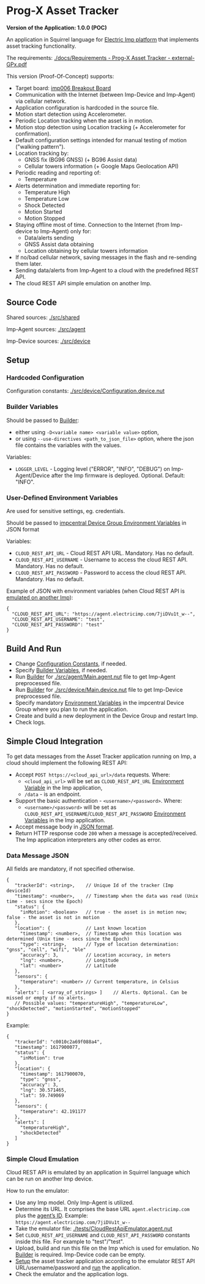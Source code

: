 # Prog-X Asset Tracker #

**Version of the Application: 1.0.0 (POC)**

An application in Squirrel language for [Electric Imp platform](https://www.electricimp.com/platform) that implements asset tracking functionality.

The requirements: [./docs/Requirements - Prog-X Asset Tracker - external-GPx.pdf](./docs/Requirements%20-%20Prog-X%20Asset%20Tracker%20-%20external-GPx.pdf)

This version (Proof-Of-Concept) supports:
- Target board: [imp006 Breakout Board](https://developer.electricimp.com/hardware/resources/reference-designs/imp006breakout)
- Communication with the Internet (between Imp-Device and Imp-Agent) via cellular network.
- Application configuration is hardcoded in the source file.
- Motion start detection using Accelerometer.
- Periodic Location tracking when the asset is in motion.
- Motion stop detection using Location tracking (+ Accelerometer for confirmation).
- Default configuration settings intended for manual testing of motion ("walking pattern").
- Location tracking by:
  - GNSS fix (BG96 GNSS) (+ BG96 Assist data)
  - Cellular towers information (+ Google Maps Geolocation API)
- Periodic reading and reporting of:
  - Temperature
- Alerts determination and immediate reporting for:
  - Temperature High
  - Temperature Low
  - Shock Detected
  - Motion Started
  - Motion Stopped
- Staying offline most of time. Connection to the Internet (from Imp-device to Imp-Agent) only for:
  - Data/alerts sending
  - GNSS Assist data obtaining
  - Location obtaining by cellular towers information
- If no/bad cellular network, saving messages in the flash and re-sending them later.
- Sending data/alerts from Imp-Agent to a cloud with the predefined REST API.
- The cloud REST API simple emulation on another Imp.

## Source Code ##

Shared sources: [./src/shared](./src/shared)

Imp-Agent sources: [./src/agent](./src/agent)

Imp-Device sources: [./src/device](./src/device)

## Setup ##

### Hardcoded Configuration ###

Configuration constants: [./src/device/Configuration.device.nut](./src/device/Configuration.device.nut)

### Builder Variables ###

Should be passed to [Builder](https://github.com/electricimp/Builder/):
- either using `-D<variable name> <variable value>` option,
- or using `--use-directives <path_to_json_file>` option, where the json file contains the variables with the values.

Variables:
- `LOGGER_LEVEL` - Logging level ("ERROR", "INFO", "DEBUG") on Imp-Agent/Device after the Imp firmware is deployed. Optional. Default: "INFO".

### User-Defined Environment Variables ###

Are used for sensitive settings, eg. credentials.

Should be passed to [impcentral Device Group Environment Variables](https://developer.electricimp.com/tools/impcentral/environmentvariables#user-defined-environment-variables) in JSON format

Variables:
- `CLOUD_REST_API_URL` - Cloud REST API URL. Mandatory. Has no default.
- `CLOUD_REST_API_USERNAME` - Username to access the cloud REST API. Mandatory. Has no default.
- `CLOUD_REST_API_PASSWORD` - Password to access the cloud REST API. Mandatory. Has no default.

Example of JSON with environment variables (when Cloud REST API is [emulated on another Imp](#simple-cloud-emulation)):
```
{
  "CLOUD_REST_API_URL": "https://agent.electricimp.com/7jiDVu1t_w--",
  "CLOUD_REST_API_USERNAME": "test",
  "CLOUD_REST_API_PASSWORD": "test"
}
```

## Build And Run ##

- Change [Configuration Constants](#hardcoded-configuration), if needed.
- Specify [Builder Variables](#builder-variables), if needed.
- Run [Builder](https://github.com/electricimp/Builder/) for [./src/agent/Main.agent.nut](./src/agent/Main.agent.nut) file to get Imp-Agent preprocessed file.
- Run [Builder](https://github.com/electricimp/Builder/) for [./src/device/Main.device.nut](./src/device/Main.device.nut) file to get Imp-Device preprocessed file.
- Specify mandatory [Environment Variables](#user-defined-environment-variables) in the impcentral Device Group where you plan to run the application.
- Create and build a new deployment in the Device Group and restart Imp.
- Check logs.

## Simple Cloud Integration ##

To get data messages from the Asset Tracker application running on Imp, a cloud should implement the following REST API:
- Accept `POST https://<cloud_api_url>/data` requests. Where:
  - `<cloud_api_url>` will be set as `CLOUD_REST_API_URL` [Environment Variable](#user-defined-environment-variables) in the Imp application,
  - `/data` - is an endpoint.
- Support the basic authentication - `<username>/<password>`. Where:
  - `<username>/<password>` will be set as `CLOUD_REST_API_USERNAME`/`CLOUD_REST_API_PASSWORD` [Environment Variables](#user-defined-environment-variables) in the Imp application.
- Accept message body in [JSON format](#data-message-json).
- Return HTTP response code `200` when a message is accepted/received. The Imp application interpreters any other codes as error.

### Data Message JSON ###

All fields are mandatory, if not specified otherwise.

```
{
   "trackerId": <string>,    // Unique Id of the tracker (Imp deviceId)
   "timestamp": <number>,    // Timestamp when the data was read (Unix time - secs since the Epoch)
   "status": {
     "inMotion": <boolean>   // true - the asset is in motion now; false - the asset is not in motion
   },
   "location": {             // Last known location
     "timestamp": <number>,  // Timestamp when this location was determined (Unix time - secs since the Epoch)
     "type": <string>,       // Type of location determination: "gnss", "cell", "wifi", "ble"
     "accuracy": 3,          // Location accuracy, in meters
     "lng": <number>,        // Longitude
     "lat": <number>         // Latitude
   },
   "sensors": {
     "temperature": <number> // Current temperature, in Celsius
   },
   "alerts": [ <array_of_strings> ]    // Alerts. Optional. Can be missed or empty if no alerts.
   // Possible values: "temperatureHigh", "temperatureLow", "shockDetected", "motionStarted", "motionStopped"
}
```

Example:
```
{
   "trackerId": "c0010c2a69f088a4",
   "timestamp": 1617900077,
   "status": {
     "inMotion": true
   },
   "location": {
     "timestamp": 1617900070,
     "type": "gnss",
     "accuracy": 3,
     "lng": 30.571465,
     "lat": 59.749069
   },
   "sensors": {
     "temperature": 42.191177
   },
   "alerts": [
     "temperatureHigh",
     "shockDetected"
   ]
}
```

### Simple Cloud Emulation ###

Cloud REST API is emulated by an application in Squirrel language which can be run on another Imp device.

How to run the emulator:
- Use any Imp model. Only Imp-Agent is utilized.
- Determine its URL. It comprises the base URL `agent.electricimp.com` plus the [agent’s ID](https://developer.electricimp.com/faqs/terminology#agent). Example: `https://agent.electricimp.com/7jiDVu1t_w--`
- Take the emulator file: [./tests/CloudRestApiEmulator.agent.nut](./tests/CloudRestApiEmulator.agent.nut)
- Set `CLOUD_REST_API_USERNAME` and `CLOUD_REST_API_PASSWORD` constants inside this file. For example to "test"/"test".
- Upload, build and run this file on the Imp which is used for emulation. No [Builder](https://github.com/electricimp/Builder/) is required. Imp-Device code can be empty.
- [Setup](#setup) the asset tracker application according to the emulator REST API URL/username/password and [run](#build-and-run) the application.
- Check the emulator and the application logs.
